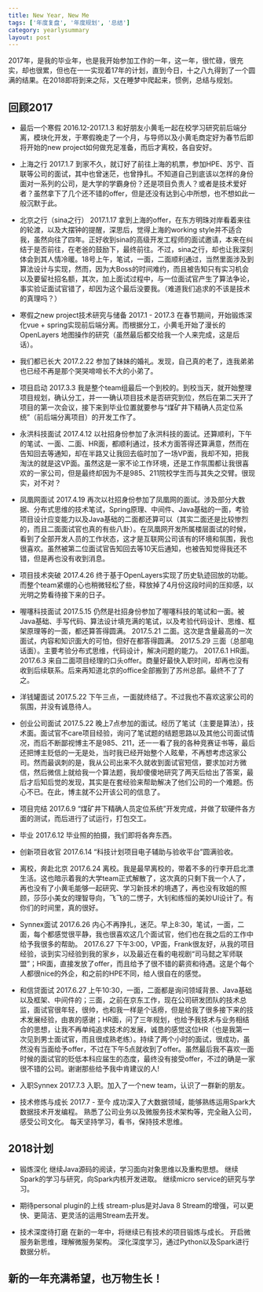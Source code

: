 ```yaml
---
title: New Year, New Me
tags: ['年度复盘', '年度规划', '总结']
category: yearlysummary
layout: post
---
```


2017年，是我的毕业年，也是我开始参加工作的一年，这一年，很忙碌，很充实，却也很累，但也在一一实现着17年的计划，直到今日，十之八九得到了一个圆满的结果。在2018即将到来之际，又在睡梦中爬起来，惯例，总结与规划。

## **回顾2017**

- 最后一个寒假
2016.12-2017.1.3 和好朋友小黄毛一起在校学习研究前后端分离，模块化开发，于寒假晚走了一个月，与导师以及小黄毛商定好为春节后即将开始的new project如何做充足准备，而后才离校，各自安好。

- 上海之行
2017.1.7 到家不久，就订好了前往上海的机票，参加HPE、苏宁、百联等公司的面试，其中也曾迷茫，也曾挣扎。不知道自己到底该以怎样的身份面对一系列的公司，是大学的学霸身份？还是项目负责人？或者是技术爱好者？虽然拿下了几个还不错的offer，但是还没有达到心中所想，也不想如此一般沉默于此。

- 北京之行（sina之行）
2017.1.17 拿到上海的offer，在东方明珠对岸看着来往的轮渡，以及大摆钟的提醒，深思后，觉得上海的working style并不适合我，虽然向往了四年。正好收到sina的高级开发工程师的面试邀请，本来在纠结于是否前往，在老爸的鼓励下，最终前往。不过，sina之行，却也让我深刻体会到其人情冷暖。18号上午，笔试，一面，二面顺利通过，当然里面涉及到算法设计与实现，然而，因为大Boss的时间难约，而且被告知只有实习机会以及要留社招名额，其次，加上面试过程中，与一位面试官产生了算法争论，事实验证面试官错了，却因为这个最后没要我。（难道我们追求的不该是技术的真理吗？）

- 寒假之new project技术研究与储备
2017.1 - 2017.3 在春节期间，开始锻炼深化vue + spring实现前后端分离。而根据分工，小黄毛开始了漫长的OpenLayers 地图操作的研究（虽然最后都交给我一个人来完成，这是后话）。

- 我们都已长大
2017.2.22 参加了妹妹的婚礼。发现，自己真的老了，连我弟弟也已经不再是那个哭哭啼啼长不大的小弟了。

- 项目启动
2017.3.3 我是整个team组最后一个到校的。到校当天，就开始整理项目规划，确认分工，并一一确认项目技术是否研究到位，然后在第二天开了项目的第一次会议，接下来到毕业位置就要参与“煤矿井下精确人员定位系统”（前后端分离项目）的开发工作了。

- 永洪科技面试
2017.4.12 以社招身份参加了永洪科技的面试。还算顺利，下午的笔试、一面、二面、HR面，都顺利通过，技术方面答得还算满意，然而在告知回去等通知，却在半路又让我回去临时加了一场VP面，我却不知，把我淘汰的就是这VP面。虽然这是一家不论工作环境，还是工作氛围都让我很喜欢的一家公司，但是最终却因为不是985、211院校学生而与其失之交臂。很现实，对不对？

- 凤凰网面试
2017.4.19 再次以社招身份参加了凤凰网的面试。涉及部分大数据、分布式思维的技术笔试，Spring原理、中间件、Java基础的一面，考验项目设计应变能力以及Java基础的二面都还算可以（其实二面还是比较惨烈的，而且二面面试官也真的有些八卦）。在凤凰网开发所属楼层面试的时候，看到了全部开发人员的工作状态，这才是互联网公司该有的环境和氛围，我也很喜欢。虽然被第二位面试官告知回去等10天后通知，也被告知觉得我还不错，但是再也没有收到消息。

- 项目技术突破
2017.4.26 终于基于OpenLayers实现了历史轨迹回放的功能。而整个team紧绷的心也稍微轻松了些，释放掉了4月份这段时间的压抑感，以光明之势看待接下来的日子。

- 喔噻科技面试
2017.5.15 仍然是社招身份参加了喔噻科技的笔试和一面。被Java基础、手写代码、算法设计填充满的笔试，以及考验代码设计、思维、框架原理等的一面，都还算答得圆满。
2017.5.21 二面。这次是含量最高的一次面试，内容和知识面大的可怕，但好在都答得圆满。
2017.5.29 三面（总部电话面）。主要考验分布式思维，代码设计，解决问题的能力。
2017.6.1 HR面。
2017.6.3 来自二面项目经理的口头offer。商量好最快入职时间，却再也没有收到后续联系。后来再知道北京的office全部搬到了苏州总部。最终不了了之。

- 洋钱罐面试
2017.5.22 下午三点，一面就终结了。不过我也不喜欢这家公司的氛围，并没有诚恳待人。

- 创业公司面试
2017.5.22 晚上7点参加的面试。经历了笔试（主要是算法），技术面。面试官不care项目经验，询问了笔试题的结题思路以及其他公司面试情况，而后不断鄙视博主不是985、211，还一一看了我的各种竞赛证书等，最后还把博主贬低的一无是处，当时我已经开始整个人眩晕，不再想考虑这家公司。然而最讽刺的是，我从公司出来不久就收到面试官短信，要求加对方微信，然后微信上就给我一个算法题，我却傻傻地研究了两天后给出了答案，最后才后知后觉的发现，其实是在套经验来帮助解决了他们公司的一个难题。伤心不已。在此，博主就不公开该公司的信息了。

- 项目完结
2017.6.9 “煤矿井下精确人员定位系统”开发完成，并做了软硬件各方面的测试，而后进行了试运行，打包交工。

- 毕业
2017.6.12 毕业照的拍摄，我们即将各奔东西。

- 创新项目收官
2017.6.14 “科技计划项目电子辅助与验收平台”圆满验收。

- 离校，奔赴北京
2017.6.24 离校。我是最早离校的，带着不多的行李开启北漂生活。这也暗示着我的大学team正式解散了，这次真的只剩下我一个人了，再也没有了小黄毛能够一起研究、学习新技术的境遇了，再也没有玫姐的照顾，莎莎小美女的理智导向，飞飞的二愣子，大钊和练恒的美妙UI设计了。有你们的时间里，真的很好。

- Synnex面试
2017.6.26 内心不再挣扎，迷茫。早上8:30，笔试，一面，二面，每个都感觉很平静，我也很喜欢这几个面试官，他们也在我之后的工作中给予我很多的帮助。
2017.6.27 下午3:00，VP面，Frank很友好，从我的项目经验，谈到实习经验到我的家乡，以及最近在看的电视剧“司马懿之军师联盟”；HR面，直接发放了offer，而且给予了很不错的薪资和待遇。这是个每个人都很nice的外企，和之前的HPE不同，给人很自在的感觉。

- 和信贷面试
2017.6.27 上午10:30，一面，二面都是询问领域背景、Java基础以及框架、中间件的；三面，之前在京东工作，现在公司研发团队的技术总监，面试官很年轻，很帅，也和我一样是个话痨，但是给我了很多接下来的技术发展经验，由衷的感谢；HR面，问了三年规划，也给予我技术与业务相结合的思想，让我不再单纯追求技术的发展，诚恳的感觉这位HR（也是我第一次见到男士面试官，而且很成熟老练）。持续了两个小时的面试，很成功，虽然没有当面给予offer，不过在下午5点就收到了offer。虽然最后我不喜欢一面时候的面试官的贬低本科应届生的态度，最终没有接受offer，不过的确是一家很不错的公司。谢谢那些给予我中肯建议的人!

- 入职Synnex
2017.7.3 入职。加入了一个new team，认识了一群新的朋友。

- 技术修炼与成长
2017.7 - 至今
成功深入了大数据领域，能够熟练运用Spark大数据技术开发编程。
熟悉了公司业务以及微服务技术架构等，完全融入公司，感受公司文化。
每天坚持学习，看书，保持技术思维。

## **2018计划**

- 锻炼深化
继续Java源码的阅读，学习面向对象思维以及重构思想。
继续Spark的学习与研究，向Spark内核开发进取。
继续micro service的研究与学习。

- 期待personal plugin的上线
stream-plus是对Java 8 Stream的增强，可以更快、更简洁、更灵活的运用Stream去开发。

- 技术深度待打磨
在新的一年中，将继续已有技术的项目锻炼与成长。
开启微服务新思维，理解微服务架构。
深化深度学习，通过Python以及Spark进行数据分析。

## **新的一年充满希望，也万物生长！**
